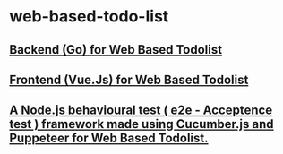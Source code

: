 # web-based-todo-list

## [Backend (Go) for Web Based Todolist](https://github.com/unsalsenturkk/web-based-todo-list-backend)


## [Frontend (Vue.Js) for Web Based Todolist](https://github.com/unsalsenturkk/web-based-todo-list-frontend)

## [A Node.js behavioural test ( e2e - Acceptence test ) framework made using Cucumber.js and Puppeteer for Web Based Todolist.](https://github.com/unsalsenturkk/web-based-todo-list-e2e-acceptence)

